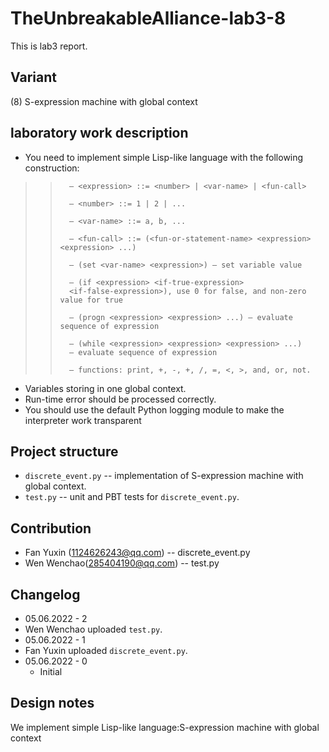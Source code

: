 # TheUnbreakableAlliance-lab3-8

This is lab3 report.

## Variant

(8) S-expression machine with global context

## laboratory work description

- You need to implement simple Lisp-like language with the following construction:

>   >       – <expression> ::= <number> | <var-name> | <fun-call>
>   > 
>   >       – <number> ::= 1 | 2 | ...
>   >
>   >       – <var-name> ::= a, b, ...
>   >
>   >       – <fun-call> ::= (<fun-or-statement-name> <expression> <expression> ...)
>   >
>   >       – (set <var-name> <expression>) – set variable value
>   >
>   >       – (if <expression> <if-true-expression> 
>   >       <if-false-expression>), use 0 for false, and non-zero value for true
>   >
>   >       – (progn <expression> <expression> ...) – evaluate sequence of expression
>   >
>   >       – (while <expression> <expression> <expression> ...)
>   >       – evaluate sequence of expression
>   >
>   >       – functions: print, +, -, +, /, =, <, >, and, or, not.
- Variables storing in one global context.
- Run-time error should be processed correctly.
- You should use the default Python logging module to make the interpreter work transparent

## Project structure

- `discrete_event.py` -- implementation of S-expression machine with global context.
- `test.py` -- unit and PBT tests for `discrete_event.py`.

## Contribution

- Fan Yuxin (1124626243@qq.com) -- discrete_event.py
- Wen Wenchao(285404190@qq.com) -- test.py

## Changelog

- 05.06.2022 - 2
- Wen Wenchao uploaded `test.py`.
- 05.06.2022 - 1
- Fan Yuxin uploaded `discrete_event.py`.
- 05.06.2022 - 0
  - Initial

## Design notes

We implement simple Lisp-like language:S-expression machine with global context
